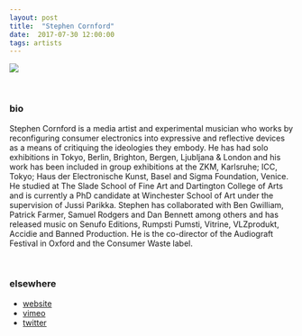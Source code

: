 ```yaml
---
layout: post
title:  "Stephen Cornford"
date:  2017-07-30 12:00:00
tags: artists
---
```


![](https://awavepress.com/assets/cornford_artist_photo_4webv2.jpg)


<br/>

### bio
Stephen Cornford is a media artist and experimental musician who works by reconfiguring consumer electronics into expressive and reflective devices as a means of critiquing the ideologies they embody. He has had solo exhibitions in Tokyo, Berlin, Brighton, Bergen, Ljubljana & London and his work has been included in group exhibitions at the ZKM, Karlsruhe; ICC, Tokyo; Haus der Electronische Kunst, Basel and Sigma Foundation, Venice. He studied at The Slade School of Fine Art and Dartington College of Arts and is currently a PhD candidate at Winchester School of Art under the supervision of Jussi Parikka. Stephen has collaborated with Ben Gwilliam, Patrick Farmer, Samuel Rodgers and Dan Bennett among others and has released music on Senufo Editions, Rumpsti Pumsti, Vitrine, VLZprodukt, Accidie and Banned Production. He is the co-director of the Audiograft Festival in Oxford and the Consumer Waste label.

<br/>

### elsewhere

* [website](https://www.scrawn.co.uk/)
* [vimeo](https://vimeo.com/user2227019)
* [twitter](https://twitter.com/scornford)
